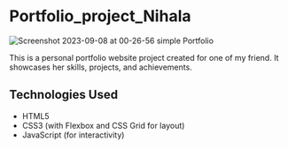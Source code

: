 # Portfolio_project_Nihala

 

 ![Screenshot 2023-09-08 at 00-26-56 simple Portfolio](https://github.com/Ashwanth1302/Portfolio_project_Nihala/assets/129280578/2c185249-fb73-4bcf-a086-32beead51554)


This is a personal portfolio website project created for one of my friend. It showcases her skills, projects, and achievements.

## Technologies Used

- HTML5
- CSS3 (with Flexbox and CSS Grid for layout)
- JavaScript (for interactivity)
 

 

